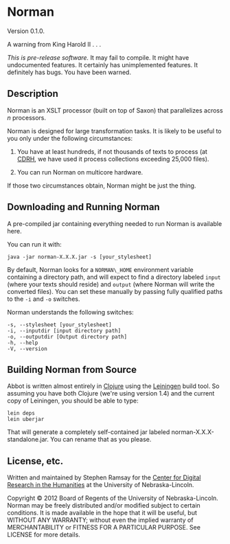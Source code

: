 
Norman
======

Version 0.1.0.

A warning from King Harold II . . .

*This is pre-release software.*  It may fail to compile.  It might have undocumented features.  It certainly has unimplemented features.  It definitely has bugs.  You have been warned.

Description
-----------

Norman is an XSLT processor (built on top of Saxon) that parallelizes across _n_ processors.

Norman is designed for large transformation tasks.  It is likely to be useful to you only under the following circumstances:

1. You have at least hundreds, if not thousands of texts to process (at [CDRH](http://cdrh.unl.edu/), we have used it process collections exceeding 25,000 files).

2. You can run Norman on multicore hardware.

If those two circumstances obtain, Norman might be just the thing.

Downloading and Running Norman
------------------------------

A pre-compiled jar containing everything needed to run Norman is available here.

You can run it with:

	java -jar norman-X.X.X.jar -s [your_stylesheet]

By default, Norman looks for a `NORMAN\_HOME` environment variable containing a directory path, and will expect to find a directory labeled `input` (where your texts should reside) and `output` (where Norman will write the converted files).  You can set these manually by passing fully qualified paths to the `-i` and `-o` switches.

Norman understands the following switches:

	-s, --stylesheet [your_stylesheet]
	-i, --inputdir [input directory path]  
	-o, --outputdir [Output directory path] 
	-h, --help
	-V, --version

Building Norman from Source
---------------------------

Abbot is written almost entirely in [Clojure](http://clojure.org/) using the [Leiningen](http://leiningen.org/) build tool.  So assuming you have both Clojure (we're using version 1.4) and the current copy of Leiningen, you should be able to type:

	lein deps
	lein uberjar

That will generate a completely self-contained jar labeled norman-X.X.X-standalone.jar.  You can rename that as you please.

License, etc.
-------------

Written and maintained by Stephen Ramsay for the [Center for Digital Research in the Humanities](http://cdrh.unl.edu/) at the University of Nebraska-Lincoln.

Copyright © 2012 Board of Regents of the University of Nebraska-Lincoln.  Norman may be freely distributed and/or modified subject to certain conditions.  It is made available in the hope that it will be useful, but WITHOUT ANY WARRANTY; without even the implied warranty of MERCHANTABILITY or FITNESS FOR A PARTICULAR PURPOSE.  See LICENSE for more details.
